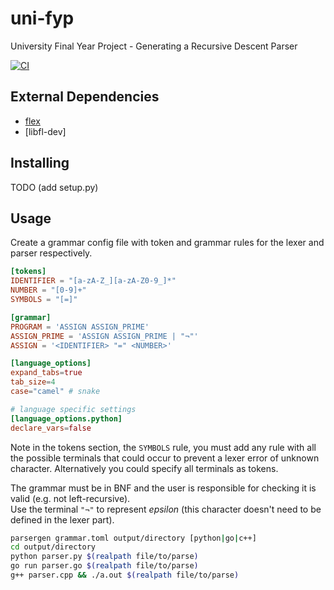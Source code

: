 # uni-fyp
University Final Year Project - Generating a Recursive Descent Parser

[![CI](https://github.com/jj-style/uni-fyp/actions/workflows/ci.yml/badge.svg)](https://github.com/jj-style/uni-fyp/actions/workflows/ci.yml)

## External Dependencies
- [flex](https://github.com/westes/flex)
- [libfl-dev]

## Installing
TODO (add setup.py)

## Usage
Create a grammar config file with token and grammar rules for the lexer and parser respectively.
```toml
[tokens]
IDENTIFIER = "[a-zA-Z_][a-zA-Z0-9_]*"
NUMBER = "[0-9]+"
SYMBOLS = "[=]"

[grammar]
PROGRAM = 'ASSIGN ASSIGN_PRIME'
ASSIGN_PRIME = 'ASSIGN ASSIGN_PRIME | "¬"'
ASSIGN = '<IDENTIFIER> "=" <NUMBER>'

[language_options]
expand_tabs=true
tab_size=4
case="camel" # snake

# language specific settings
[language_options.python]
declare_vars=false
```
Note in the tokens section, the `SYMBOLS` rule, you must add any rule with all the possible terminals that could occur to prevent a lexer error of unknown character. Alternatively you could specify all terminals as tokens.  

The grammar must be in BNF and the user is responsible for checking it is valid (e.g. not left-recursive).  
Use the terminal `"¬"` to represent *epsilon* (this character doesn't need to be defined in the lexer part).

```bash
parsergen grammar.toml output/directory [python|go|c++]
cd output/directory
python parser.py $(realpath file/to/parse)
go run parser.go $(realpath file/to/parse)
g++ parser.cpp && ./a.out $(realpath file/to/parse)
```
